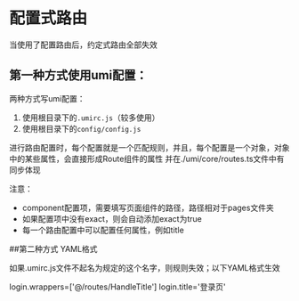# 配置式路由

当使用了配置路由后，约定式路由全部失效

## 第一种方式使用umi配置：


两种方式写umi配置：
1. 使用根目录下的```.umirc.js```（较多使用）
2. 使用根目录下的```config/config.js```

进行路由配置时，每个配置就是一个匹配规则，并且，每个配置是一个对象，对象中的某些属性，会直接形成Route组件的属性   并在./umi/core/routes.ts文件中有同步体现

注意：
- component配置项，需要填写页面组件的路径，路径相对于pages文件夹
- 如果配置项中没有exact，则会自动添加exact为true
- 每一个路由配置中可以配置任何属性，例如title


##第二种方式 YAML格式  

如果.umirc.js文件不起名为规定的这个名字，则规则失效；以下YAML格式生效

login.wrappers=['@/routes/HandleTitle']
login.title='登录页'
